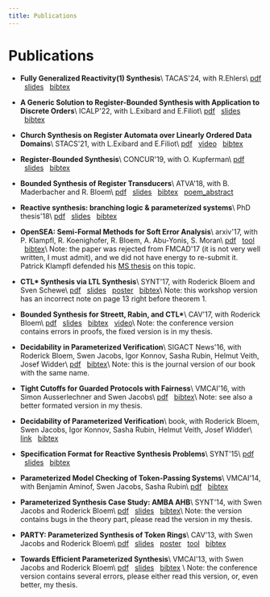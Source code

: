 ```yaml
---
title: Publications
---
```


# Publications

- __Fully Generalized Reactivity(1) Synthesis__\\
  TACAS'24, with R.Ehlers\\
  [pdf](https://arxiv.org/abs/2402.02979)
  &nbsp;&nbsp;[slides](slides/fully_generalized_reactivity_one.pdf)
  &nbsp;&nbsp;[bibtex](bibtex/tacas24.bib)


- __A Generic Solution to Register-Bounded Synthesis with Application to Discrete Orders__\\
  ICALP'22, with L.Exibard and E.Filiot\\
  [pdf](https://arxiv.org/pdf/2105.09978)
  &nbsp;&nbsp;[slides](slides/generic_solution_reg_bounded_synthesis.pdf)
  &nbsp;&nbsp;[bibtex](bibtex/icalp22.bib)

- __Church Synthesis on Register Automata over Linearly Ordered Data Domains__\\
  STACS'21, with L.Exibard and E.Filiot\\
  [pdf](https://arxiv.org/pdf/2004.12141)
  &nbsp;&nbsp;[video](https://www.youtube.com/watch?v=oJvEm1wPiWA)
  &nbsp;&nbsp;[bibtex](bibtex/stacs21.bib)

- __Register-Bounded Synthesis__\\
  CONCUR'19, with O. Kupferman\\
  [pdf](https://www.cs.huji.ac.il/~ornak/publications/concur19.pdf)
  &nbsp;&nbsp;[slides](slides/concur2019-presentation.pdf)
  &nbsp;&nbsp;[bibtex](bibtex/concur19.bib)

- __Bounded Synthesis of Register Transducers__\\
  ATVA'18, with B. Maderbacher and R. Bloem\\
  [pdf](https://arxiv.org/pdf/1809.05017.pdf)
  &nbsp;&nbsp;[slides](slides/bounded_synthesis_of_register_transducers.pdf)
  &nbsp;&nbsp;[bibtex](bibtex/bounded_synthesis_of_register_transducers.bib)
  &nbsp;&nbsp;[poem_abstract](bibtex/bounded_synthesis_of_register_transducers_chat_GPT_abstract.html)


- __Reactive synthesis: branching logic & parameter*i*zed systems__\\
  PhD thesis'18\\
  [pdf](https://github.com/5nizza/phd-thesis/raw/master/thesis/main.pdf)
  &nbsp;&nbsp;[slides](slides/phd_thesis.pptx)
  &nbsp;&nbsp;[bibtex](bibtex/phd_thesis.bib)

- __OpenSEA: Semi-Formal Methods for Soft Error Analysis__\\
  arxiv'17, with P. Klampfl, R. Koenighofer, R. Bloem, A. Abu-Yonis, S. Moran\\
  [pdf](https://arxiv.org/pdf/1712.04291.pdf)
  &nbsp;&nbsp;[tool](https://extgit.iaik.tugraz.at/scos/soft-error-analysis/)
  &nbsp;&nbsp;[bibtex](bibtex/open_sea.bib)\\
  Note: the paper was rejected from FMCAD'17 (it is not very well written, I must admit),
  and we did not have energy to re-submit it.
  Patrick Klampfl defended his [MS thesis](https://extgit.iaik.tugraz.at/scos/soft-error-analysis/blob/master/doc/thesis/2016-12-13_SEA.pdf) on this topic.

- __CTL* Synthesis via LTL Synthesis__\\
  SYNT'17, with Roderick Bloem and Sven Schewe\\
  [pdf](https://arxiv.org/pdf/1711.10636.pdf)
  &nbsp;&nbsp;[slides](slides/ctl_via_ltl.pdf)
  &nbsp;&nbsp;[poster](posters/ctl_via_ltl_poster.pdf)
  &nbsp;&nbsp;[bibtex](bibtex/ctl_via_ltl.bib)\\
  Note: this workshop version has an incorrect note on page 13 right before theorem 1.

- __Bounded Synthesis for Streett, Rabin, and CTL*__\\
  CAV'17, with Roderick Bloem\\
  [pdf](pdf/bounded_ctlstar.pdf)
  &nbsp;&nbsp;[slides](slides/bounded_ctlstar.pptx)
  &nbsp;&nbsp;[bibtex](bibtex/bounded_ctlstar.bib)
  &nbsp;&nbsp;[video](https://www.youtube.com/watch?v=YIqHkWuii-M)\\
  Note: the conference version contains errors in proofs, the fixed version is in my thesis.

- __Decidability in Parameterized Verification__\\
  SIGACT News'16, with Roderick Bloem, Swen Jacobs, Igor Konnov, Sasha Rubin, Helmut Veith, Josef Widder\\
  [pdf](https://www.react.uni-saarland.de/publications/BJKKRVW16.pdf)
  &nbsp;&nbsp;[bibtex](bibtex/pmcp_decidability_journal.bib)\\
  Note: this is the journal version of our book with the same name.

- __Tight Cutoffs for Guarded Protocols with Fairness__\\
  VMCAI'16, with Simon Ausserlechner and Swen Jacobs\\
  [pdf](https://arxiv.org/pdf/1505.03273.pdf)
  &nbsp;&nbsp;[bibtex](bibtex/guarded.bib)\\
  Note: see also a better formated version in my thesis.

- __Decidability of Parameterized Verification__\\
  book, with Roderick Bloem, Swen Jacobs, Igor Konnov, Sasha Rubin, Helmut Veith, Josef Widder\\
  [link](https://www.morganclaypool.com/doi/abs/10.2200/S00658ED1V01Y201508DCT013)
  &nbsp;&nbsp;[bibtex](bibtex/decidability_pmcp.bib)

- __Specification Format for Reactive Synthesis Problems__\\
  SYNT'15\\
  [pdf](https://arxiv.org/pdf/1602.01175.pdf)
  &nbsp;&nbsp;[slides](slides/spec_format.pptx)
  &nbsp;&nbsp;[bibtex](bibtex/spec_format.bib)

- __Parameterized Model Checking of Token-Passing Systems__\\
  VMCAI'14, with Benjamin Aminof, Swen Jacobs, Sasha Rubin\\
  [pdf](https://arxiv.org/pdf/1311.4425.pdf)
  &nbsp;&nbsp;[bibtex](bibtex/pmcp_token_passing.bib)

- __Parameterized Synthesis Case Study: AMBA AHB__\\
  SYNT'14, with Swen Jacobs and Roderick Bloem\\
  [pdf](https://arxiv.org/pdf/1406.7608.pdf)
  &nbsp;&nbsp;[slides](slides/par_amba.pptx)
  &nbsp;&nbsp;[bibtex](bibtex/par_amba.bib)\\
  Note: the version contains bugs in the theory part,
  please read the version in my thesis.

- __PARTY: Parameterized Synthesis of Token Rings__\\
  CAV'13, with Swen Jacobs and Roderick Bloem\\
  [pdf](pdf/PARTY.pdf)
  &nbsp;&nbsp;[slides](slides/PARTY.pptx)
  &nbsp;&nbsp;[poster](posters/PARTY_poster.pdf)
  &nbsp;&nbsp;[tool](https://github.com/5nizza/party)
  &nbsp;&nbsp;[bibtex](bibtex/PARTY.bib)

- __Towards Efficient Parameterized Synthesis__\\
  VMCAI'13, with Swen Jacobs and Roderick Bloem\\
  [pdf](pdf/Towards_Efficient_Parameterized_Synthesis.pdf)
  &nbsp;&nbsp;[slides](slides/Towards_Efficient_Parameterized_Synthesis.pptx)
  &nbsp;&nbsp;[bibtex](bibtex/Towards_Efficient_Parameterized_Synthesis.bib)
  \\
  Note: the conference version contains several errors, please either read this version,
  or, even better, my thesis.

